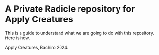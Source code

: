 # A Private Radicle repository for Apply Creatures

This is a guide to understand what we are going to do with this repository. Here is how.

Apply Creatures, Bachiro 2024.